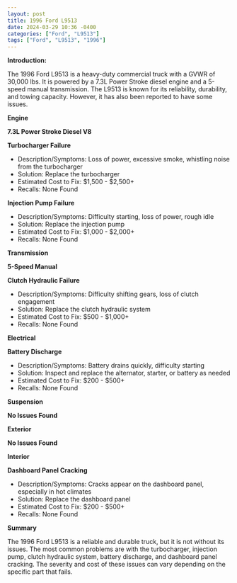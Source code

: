 ```yaml
---
layout: post
title: 1996 Ford L9513
date: 2024-03-29 10:36 -0400
categories: ["Ford", "L9513"]
tags: ["Ford", "L9513", "1996"]
---
```

**Introduction:**

The 1996 Ford L9513 is a heavy-duty commercial truck with a GVWR of 30,000 lbs. It is powered by a 7.3L Power Stroke diesel engine and a 5-speed manual transmission. The L9513 is known for its reliability, durability, and towing capacity. However, it has also been reported to have some issues.

**Engine**

**7.3L Power Stroke Diesel V8**

**Turbocharger Failure**
* Description/Symptoms: Loss of power, excessive smoke, whistling noise from the turbocharger
* Solution: Replace the turbocharger
* Estimated Cost to Fix: $1,500 - $2,500+
* Recalls: None Found

**Injection Pump Failure**
* Description/Symptoms: Difficulty starting, loss of power, rough idle
* Solution: Replace the injection pump
* Estimated Cost to Fix: $1,000 - $2,000+
* Recalls: None Found

**Transmission**

**5-Speed Manual**

**Clutch Hydraulic Failure**
* Description/Symptoms: Difficulty shifting gears, loss of clutch engagement
* Solution: Replace the clutch hydraulic system
* Estimated Cost to Fix: $500 - $1,000+
* Recalls: None Found

**Electrical**

**Battery Discharge**
* Description/Symptoms: Battery drains quickly, difficulty starting
* Solution: Inspect and replace the alternator, starter, or battery as needed
* Estimated Cost to Fix: $200 - $500+
* Recalls: None Found

**Suspension**

**No Issues Found**

**Exterior**

**No Issues Found**

**Interior**

**Dashboard Panel Cracking**
* Description/Symptoms: Cracks appear on the dashboard panel, especially in hot climates
* Solution: Replace the dashboard panel
* Estimated Cost to Fix: $200 - $500+
* Recalls: None Found

**Summary**

The 1996 Ford L9513 is a reliable and durable truck, but it is not without its issues. The most common problems are with the turbocharger, injection pump, clutch hydraulic system, battery discharge, and dashboard panel cracking. The severity and cost of these issues can vary depending on the specific part that fails.
